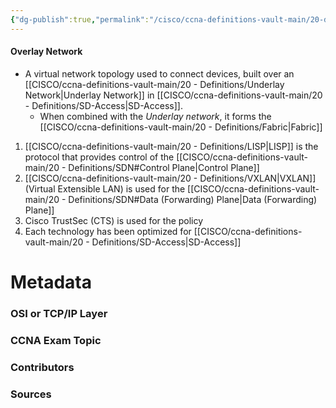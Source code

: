 ```yaml
---
{"dg-publish":true,"permalink":"/cisco/ccna-definitions-vault-main/20-definitions/overlay-network/","tags":["defs_ccna"]}
---
```


#### Overlay Network
- A virtual network topology used to connect devices, built over an [[CISCO/ccna-definitions-vault-main/20 - Definitions/Underlay Network\|Underlay Network]] in [[CISCO/ccna-definitions-vault-main/20 - Definitions/SD-Access\|SD-Access]].
	- When combined with the *Underlay network*, it forms the [[CISCO/ccna-definitions-vault-main/20 - Definitions/Fabric\|Fabric]]

1. [[CISCO/ccna-definitions-vault-main/20 - Definitions/LISP\|LISP]] is the protocol that provides control of the [[CISCO/ccna-definitions-vault-main/20 - Definitions/SDN#Control Plane\|Control Plane]]
2. [[CISCO/ccna-definitions-vault-main/20 - Definitions/VXLAN\|VXLAN]] (Virtual Extensible LAN) is used for the [[CISCO/ccna-definitions-vault-main/20 - Definitions/SDN#Data (Forwarding) Plane\|Data (Forwarding) Plane]]
3. Cisco TrustSec (CTS) is used for the policy
4. Each technology has been optimized for [[CISCO/ccna-definitions-vault-main/20 - Definitions/SD-Access\|SD-Access]]

# Metadata
### OSI or TCP/IP Layer

### CCNA Exam Topic

### Contributors

### Sources
